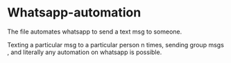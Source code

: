 # Whatsapp-automation
The file automates whatsapp to send a text msg to someone. 

Texting a particular msg to a particular person n times, sending group msgs , and literally any automation on whatsapp is possible.



